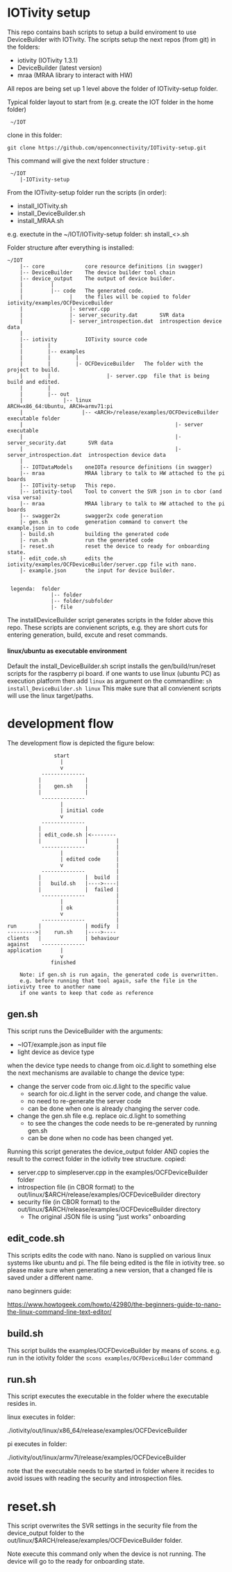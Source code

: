 # IOTivity setup

This repo contains bash scripts to setup a build enviroment to use DeviceBuilder with IOTivity.
The scripts setup the next repos (from git) in the folders:
- iotivity (IOTivity 1.3.1)
- DeviceBuilder (latest version)
- mraa (MRAA library to interact with HW)

All repos are being set up 1 level above the folder of IOTivity-setup folder.

Typical folder layout to start from (e.g. create the IOT folder in the home folder)
     
     
     ~/IOT
     
clone in this folder:

```git clone https://github.com/openconnectivity/IOTivity-setup.git```
     
This command will give the next folder structure :
     
     ~/IOT
        |-IOTivity-setup 
    
From the IOTivity-setup folder run the scripts (in order):
- install_IOTivity.sh
- install_DeviceBuilder.sh
- install_MRAA.sh

e.g. exectute in the ~/IOT/IOTivity-setup folder: sh install_<>.sh


Folder structure after everything is installed:
    
    ~/IOT        
        |-- core             core resource definitions (in swagger) 
        |-- DeviceBuilder    The device builder tool chain
        |-- device_output    The output of device builder.
        |         |
        |         |-- code   The generated code.
        |               |    the files will be copied to folder iotivity/examples/OCFDeviceBuilder
        |               |- server.cpp
        |               |- server_security.dat       SVR data
        |               |- server_introspection.dat  introspection device data
        |
        |-- iotivity         IOTivity source code
        |        | 
        |        |-- examples
        |        |        |
        |        |        |- OCFDeviceBuilder   The folder with the project to build.
        |        |                  |- server.cpp  file that is being build and edited.
        |        |
        |        |-- out
        |             |-- linux                          ARCH=x86_64:Ubuntu, ARCH=armv71:pi
        |                   |-- <ARCH>/release/examples/OCFDeviceBuilder   executable folder
        |                                                 |- server                    executable
        |                                                 |- server_security.dat       SVR data
        |                                                 |- server_introspection.dat  introspection device data
        |                   
        |-- IOTDataModels    oneIOTa resource definitions (in swagger)
        |-- mraa             MRAA library to talk to HW attached to the pi boards
        |-- IOTivity-setup   This repo.
        |-- iotivity-tool    Tool to convert the SVR json in to cbor (and visa versa)
        |-- mraa             MRAA library to talk to HW attached to the pi boards
        |-- swagger2x        swagger2x code generation
        |- gen.sh            generation command to convert the example.json in to code
        |- build.sh          building the generated code
        |- run.sh            run the generated code
        |- reset.sh          reset the device to ready for onboarding state.
        |- edit_code.sh      edits the iotivity/examples/OCFDeviceBuilder/server.cpp file with nano.
        |- example.json      the input for device builder.
            
            
     legenda:  folder
                  |-- folder
                  |-- folder/subfolder
                  |- file

        
        
The installDeviceBuilder script generates scripts in the folder above this repo.
These scripts are convienent scripts, e.g. they are short cuts for entering generation, build, excute and reset commands.


#### linux/ubuntu as executable environment
Default the install_DeviceBuilder.sh script installs the gen/build/run/reset scripts for the raspberry pi board.
if one wants to use linux (ubuntu PC) as execution platform then add ```linux``` as argument on the commandline:
```sh install_DeviceBuilder.sh linux```
This make sure that all convienent scripts will use the linux target/paths.
    
    
# development flow  

The development flow is depicted the figure below:

                   start
                     |
                     v
               --------------
              |              |
              |    gen.sh    |
              |              |
               --------------
                     |
                     | initial code
                     v             
               --------------      
              |              |     
              | edit_code.sh |<--------
              |              |         |
               --------------          |
                     |                 |
                     | edited code     |
                     v                 |
               --------------          |
              |              |  build  |
              |   build.sh   |---->----|
              |              |  failed |
               --------------          |
                     |                 |
                     | ok              |
                     v                 |
               --------------          |
    run       |              | modify  |
    --------->|    run.sh    |---->----
    clients   |              | behaviour
    against    --------------
    application      |
                     v
                  finished
                 
        Note: if gen.sh is run again, the generated code is overwritten.
        e.g. before running that tool again, safe the file in the iotivivty tree to another name 
        if one wants to keep that code as reference

    
## gen.sh
This script runs the DeviceBuilder with the arguments:
- ~IOT/example.json as input file
- light device as device type

when the device type needs to change from oic.d.light to something else
the next mechanisms are available to change the device type:
- change the server code from oic.d.light to the specific value
	- search for oic.d.light in the server code, and change the value.
	- no need to re-generate the server code
	- can be done when one is already changing the server code.
- change the gen.sh file e.g. replace oic.d.light to something
	- to see the changes the code needs to be re-generated by running gen.sh
	- can be done when no code has been changed yet.


Running this script generates the device_output folder AND copies the result to the correct folder in the iotivity tree structure.
copied:
- server.cpp to simpleserver.cpp in the examples/OCFDeviceBuilder folder
- introspection file (in CBOR format) to the out/linux/$ARCH/release/examples/OCFDeviceBuilder directory
- security file (in CBOR format) to the out/linux/$ARCH/release/examples/OCFDeviceBuilder directory
	- The original JSON file is using "just works" onboarding

## edit_code.sh
This scripts edits the code with nano.
Nano is supplied on various linux systems like ubuntu and pi.
The file being edited is the file in iotivity tree.
so please make sure when generating a new version, that a changed file is saved under a different name.

nano beginners guide:

https://www.howtogeek.com/howto/42980/the-beginners-guide-to-nano-the-linux-command-line-text-editor/

## build.sh
This script builds the examples/OCFDeviceBuilder by means of scons.
e.g. run in the iotivity folder the ```scons examples/OCFDeviceBuilder``` command

## run.sh
This script executes the executable in the folder where the executable resides in.

linux executes in folder:

./iotivity/out/linux/x86_64/release/examples/OCFDeviceBuilder

pi executes in folder:

./iotivity/out/linux/armv7l/release/examples/OCFDeviceBuilder

note that the executable needs to be started in folder where it recides to avoid issues with reading the security and introspection files.


# reset.sh
This script overwrites the SVR settings in the security file from the device_output folder to the 
out/linux/$ARCH/release/examples/OCFDeviceBuilder folder.

Note execute this command only when the device is not running.
The device will go to the ready for onboarding state.

